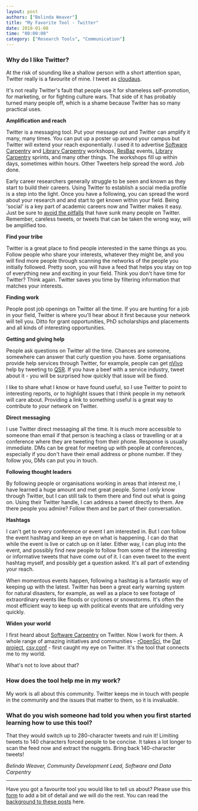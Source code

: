 ```yaml
---
layout: post
authors: ["Belinda Weaver"]
title: "My Favorite Tool - Twitter"
date: 2018-01-08
time: "00:00:00"
category: ["Research Tools", "Communication"]
---
```


### Why do I like Twitter?

At the risk of sounding like a shallow person with a short attention span, Twitter really is a favourite of mine. 
I tweet as [cloudaus](https://twitter.com/cloudaus).

It's not really Twitter's fault that people use it for shameless self-promotion, for marketing, or 
for fighting culture wars. That side of it has probably turned many people off, which is a shame 
because Twitter has so many practical uses.

**Amplification and reach**

Twitter is a messaging tool. Put your message out and Twitter can amplify it many, many times. 
You can put up a poster up around your campus but Twitter will extend your reach exponentially. 
I used it to advertise [Software Carpentry](https://twitter.com/swcarpentry) 
and [Library Carpentry](https://twitter.com/libcarpentry) workshops, [ResBaz](https://twitter.com/resbaz) events,
[Library Carpentry](https://twitter.com/libcarpentry) sprints, and many other things. 
The workshops fill up within days, sometimes within hours. Other Tweeters help spread the word. Job done.

Early career researchers generally struggle to be seen and known as they start to build their careers.
Using Twitter to establish a social media profile is a step into the light. Once you have a following, you can spread the word 
about your research and and start to get known within your field. Being 'social' is a key part of academic careers now and Twitter 
makes it easy. Just be sure to [avoid the pitfalls](http://www.abc.net.au/radio/programs/conversations/conversations/8019706) that 
have sunk many people on Twitter. Remember, careless tweets, or tweets that can be taken the wrong way, will be amplified too.

**Find your tribe**

Twitter is a great place to find people interested in the same things as you. Follow people who share your interests, 
whatever they might be, and you will find more people through scanning the networks of the people you initially followed. Pretty soon, 
you will have a feed that helps you stay on top of everything new and exciting in your field. 
Think you don't have time for Twitter? Think again. Twitter saves you time by filtering information that matches your interests. 

**Finding work**

People post job openings on Twitter all the time. If you are hunting for a job in your field, Twitter is where you'll hear about it 
first because your network will tell you. Ditto for grant opportunities, PhD scholarships and placements and all kinds of 
interesting opportunities.

**Getting and giving help**

People ask questions on Twitter all the time. Chances are someone, somewhere can answer that curly question you have. 
Some organisations provide help services through Twitter, for example, people can
get [nVivo](http://www.qsrinternational.com/nvivo/nvivo-products) help by tweeting to [QSR](https://twitter.com/NVivobyQSR). 
If you have a beef with a service industry, tweet about it - you will be surprised how quickly that issue will be fixed. 

I like to share what I know or have found useful, so I use Twitter to point to interesting reports, or to highlight issues 
that I think people in my network will care about. Providing a link to something useful is a great way to contribute to *your* 
network on Twitter.

**Direct messaging**

I use Twitter direct messaging all the time. It is much more accessible to someone than email if that person is teaching a class 
or travelling or at a conference where they are tweeting from their phone. Response is usually immediate. 
DMs can be great for meeting up with people at conferences, especially if you don't have their email address or phone number. 
If they follow you, DMs can put you in touch.

**Following thought leaders**

By following people or organisations working in areas that interest me, I have learned a huge amount and met great people. 
Some I *only* know through Twitter, but I can still talk to them there and find out what is going on. Using their Twitter 
handle, I can address a tweet directly to them. Are there people you admire? Follow them and be part of their conversation.

**Hashtags**

I can't get to every conference or event I am interested in. But I *can* follow the event hashtag and keep an eye on what is 
happening. I can do that while the event is live or catch up on it later. Either way, I can plug into the event, 
and possibly find new people to follow from some of the interesting or informative tweets that have come out of it. 
I can even tweet to the event hashtag myself, and possibly get a question asked. It's all part of extending your reach.

When momentous events happen, following a hashtag is a fantastic way of keeping up with the latest. 
Twitter has been a great early warning system for natural disasters, for example, as well as a place to 
see footage of extraordinary events like floods or cyclones or snowstorms. It's often the most efficient way to 
keep up with political events that are unfolding very quickly.

**Widen your world**

I first heard about [Software Carpentry](https://twitter.com/swcarpentry) on Twitter. 
Now I work for them. A whole range of amazing initiatives and communities - [rOpenSci](https://twitter.com/ropensci), 
the [Dat project](https://twitter.com/dat_project), [csv,conf](https://twitter.com/CSVConference) - first caught my eye on Twitter. 
It's the tool that connects me to my world. 

What's not to love about that?

### How does the tool help me in my work?

My work is all about this community. Twitter keeps me in touch with people in the community and the issues that matter to them, 
so it is invaluable.

### What do you wish someone had told you when you first started learning how to use this tool?

That they would switch up to 280-character tweets and ruin it! Limiting tweets to 140 characters forced people to be concise. 
It takes a lot longer to scan the feed now and extract the nuggets. Bring back 140-character tweets!

*Belinda Weaver, Community Development Lead, Software and Data Carpentry*

---

Have you got a favourite tool you would like to tell us about?
Please use this [form](https://docs.google.com/forms/d/e/1FAIpQLSeiu5NzJsLxYueaQrNn_qKbaa5JR2Sz12CeCRyedKQxwb54Dw/viewform)
to add a bit of detail and we will do the rest. You can read the [background to these posts](https://software-carpentry.org/blog/2017/10/fave-tools.html) here.
